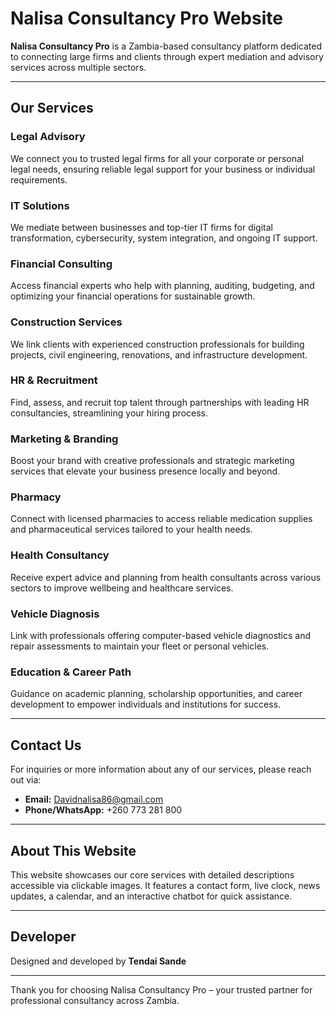 # Nalisa Consultancy Pro Website

**Nalisa Consultancy Pro** is a Zambia-based consultancy platform dedicated to connecting large firms and clients through expert mediation and advisory services across multiple sectors.

---

## Our Services

### Legal Advisory  
We connect you to trusted legal firms for all your corporate or personal legal needs, ensuring reliable legal support for your business or individual requirements.

### IT Solutions  
We mediate between businesses and top-tier IT firms for digital transformation, cybersecurity, system integration, and ongoing IT support.

### Financial Consulting  
Access financial experts who help with planning, auditing, budgeting, and optimizing your financial operations for sustainable growth.

### Construction Services  
We link clients with experienced construction professionals for building projects, civil engineering, renovations, and infrastructure development.

### HR & Recruitment  
Find, assess, and recruit top talent through partnerships with leading HR consultancies, streamlining your hiring process.

### Marketing & Branding  
Boost your brand with creative professionals and strategic marketing services that elevate your business presence locally and beyond.

### Pharmacy  
Connect with licensed pharmacies to access reliable medication supplies and pharmaceutical services tailored to your health needs.

### Health Consultancy  
Receive expert advice and planning from health consultants across various sectors to improve wellbeing and healthcare services.

### Vehicle Diagnosis  
Link with professionals offering computer-based vehicle diagnostics and repair assessments to maintain your fleet or personal vehicles.

### Education & Career Path  
Guidance on academic planning, scholarship opportunities, and career development to empower individuals and institutions for success.

---

## Contact Us

For inquiries or more information about any of our services, please reach out via:

- **Email:** Davidnalisa86@gmail.com  
- **Phone/WhatsApp:** +260 773 281 800  

---

## About This Website

This website showcases our core services with detailed descriptions accessible via clickable images. It features a contact form, live clock, news updates, a calendar, and an interactive chatbot for quick assistance.

---

## Developer

Designed and developed by **Tendai Sande**

---

Thank you for choosing Nalisa Consultancy Pro – your trusted partner for professional consultancy across Zambia.
